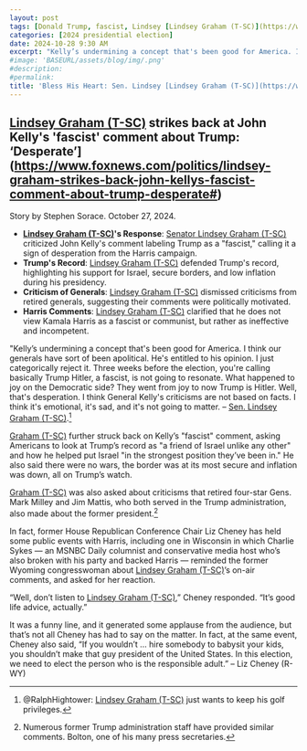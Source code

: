 ```yaml
---
layout: post
tags: [Donald Trump, fascist, Lindsey [Lindsey Graham (T-SC)](https://www.lgraham.senate.gov/)]
categories: [2024 presidential election]
date: 2024-10-28 9:30 AM
excerpt: "Kelly’s undermining a concept that's been good for America. I think our generals have sort of been apolitical. He's entitled to his opinion. I just categorically reject it. Three weeks before the election, you're calling basically Trump Hitler, a fascist, is not going to resonate. What happened to joy on the Democratic side? They went from joy to now Trump is Hitler. Well, that's desperation. I think General Kelly's criticisms are not based on facts. I think it's emotional, it's sad, and it's not going to matter. – Sen. Lindsey [Lindsey Graham (T-SC)](https://www.lgraham.senate.gov/) (T-SC). [Lindsey Graham (T-SC)](https://www.lgraham.senate.gov/) just wants to keep his golf Privileges, @RalphHightower"
#image: 'BASEURL/assets/blog/img/.png'
#description:
#permalink:
title: 'Bless His Heart: Sen. Lindsey [Lindsey Graham (T-SC)](https://www.lgraham.senate.gov/) (T-SC) Is Full Od Shit!'
---
```



## [Lindsey Graham (T-SC)](https://www.lgraham.senate.gov/) strikes back at John Kelly's 'fascist' comment about Trump: ‘Desperate’](https://www.foxnews.com/politics/lindsey-graham-strikes-back-john-kellys-fascist-comment-about-trump-desperate#)

Story by Stephen Sorace. October 27, 2024.

- **[Lindsey Graham (T-SC)](https://www.lgraham.senate.gov/)'s Response**: [Senator Lindsey Graham (T-SC)](https://www.lgraham.senate.gov/) criticized John Kelly's comment labeling Trump as a "fascist," calling it a sign of desperation from the Harris campaign.
- **Trump's Record**: [Lindsey Graham (T-SC)](https://www.lgraham.senate.gov/) defended Trump's record, highlighting his support for Israel, secure borders, and low inflation during his presidency.
- **Criticism of Generals**: [Lindsey Graham (T-SC)](https://www.lgraham.senate.gov/) dismissed criticisms from retired generals, suggesting their comments were politically motivated.
- **Harris Comments**: [Lindsey Graham (T-SC)](https://www.lgraham.senate.gov/) clarified that he does not view Kamala Harris as a fascist or communist, but rather as ineffective and incompetent.

"Kelly’s undermining a concept that's been good for America. I think our generals have sort of been apolitical. He's entitled to his opinion. I just categorically reject it. Three weeks before the election, you're calling basically Trump Hitler, a fascist, is not going to resonate. What happened to joy on the Democratic side? They went from joy to now Trump is Hitler. Well, that's desperation. I think General Kelly's criticisms are not based on facts. I think it's emotional, it's sad, and it's not going to matter. – [Sen. Lindsey Graham (T-SC)](https://www.lgraham.senate.gov/).[^11]

[^11]: @RalphHightower: [Lindsey Graham (T-SC)](https://www.lgraham.senate.gov/) just wants to keep his golf privileges.

[Graham (T-SC)](https://www.lgraham.senate.gov/) further struck back on Kelly’s "fascist" comment, asking Americans to look at Trump’s record as "a friend of Israel unlike any other" and how he helped put Israel "in the strongest position they’ve been in." He also said there were no wars, the border was at its most secure and inflation was down, all on Trump’s watch.

[Graham (T-SC)](https://www.lgraham.senate.gov/) was also asked about criticisms that retired four-star Gens. Mark Milley and Jim Mattis, who both served in the Trump administration, also made about the former president.[^31]

In fact, former House Republican Conference Chair Liz Cheney has held some public events with Harris, including one in Wisconsin in which Charlie Sykes — an MSNBC Daily columnist and conservative media host who’s also broken with his party and backed Harris — reminded the former Wyoming congresswoman about [Lindsey Graham (T-SC)](https://www.lgraham.senate.gov/)’s on-air comments, and asked for her reaction.

“Well, don’t listen to [Lindsey Graham (T-SC)](https://www.lgraham.senate.gov/),” Cheney responded. “It’s good life advice, actually.”

It was a funny line, and it generated some applause from the audience, but that’s not all Cheney has had to say on the matter. In fact, at the same event, Cheney also said, “If you wouldn’t ... hire somebody to babysit your kids, you shouldn’t make that guy president of the United States. In this election, we need to elect the person who is the responsible adult.” – Liz Cheney (R-WY)

[^31]: Numerous former Trump administration staff have provided similar comments. Bolton, one of his many press secretaries.



